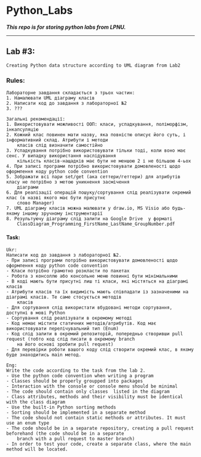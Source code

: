# Python_Labs #
***This repo is for storing python labs from LPNU.***
- - - -

## Lab #3: ##
    Creating Python data structure according to UML diagram from Lab2

### Rules: ###
    Лабораторне завдання складається з трьох частин:
    1. Намалювати UML діаграму класів
    2. Написати код до завдання з лабораторної №2
    3. ???

    Загальні рекомендації:
    1. Використовувати можливості ООП: класи, успадкування, поліморфізм, інкапсуляцію
    2. Кожний клас повинен мати назву, яка повністю описує його суть, і інформативний склад. Атрибути і методи
        класів слід визначити самостійно
    3. Успадкування потрібно використовувати тільки тоді, коли воно має сенс. У випадку використання наслідування
        кількість класів-нащадків має бути не меншою 2 і не більшою 4-ьох
    4. При записі програми потрібно використовувати домовленості щодо оформлення коду python code convention
    5. Зображати всі пари set/get (ака сеттери/геттери) для атрибутів класу не потрібно з метою уникнення засмічення
        діаграми
    6. Для реалізації операцій пошуку/сортування слід реалізувати окремий клас (в назві якого має бути присутнє
        слово Manager)
    7. UML діаграму класів можна малювати у draw.io, MS Visio або будь-якому іншому зручному інструментарії
    8. Результуючу діаграму слід залити на Google Drive  у форматі
        ClassDiagram_Programming_FirstName_LastName_GroupNumber.pdf

#### Task: ####
    Ukr:
    Написати код до завдання з лабораторної №2.
    - При записі програми потрібно використовувати домовленості щодо оформлення коду python code convention
    - Класи потрібно грамотно розкласти по пакетах
    - Робота з консоллю або консольне меню повинні бути мінімальними
    - В коді мають бути присутні лиш ті класи, які містяться на діаграмі класів
    - Атрибути класів та їх видимість мають співпадати із зазначеними на діаграмі класів. Те саме стосується методів
        класів
    - Для сортування слід використати вбудовані методи сортування, доступні в мові Python
    - Сортування слід реалізувати в окремому методі
    - Код немає містити статичних методів/атрибутів. Код має використовувати перелічувальний тип (Enum)
    - Код слід залити в окремий репозиторій, попередньо створивши pull request (тобто код слід писати в окремому branch
        на його основі зробити pull request)
    - Для перевірки роботи вашого коду слід створити окремий клас, в якому буде знаходитись main метод.

    Eng:
    Write the code according to the task from the lab 2.
    - Use the python code convention when writing a program
    - Classes should be properly groupped into packages
    - Interaction with the console or console menu should be minimal
    - The code should contain only classes  listed in the diagram
    - Class attributes, methods and their visibility must be identical with the class diagram
    - Use the built-in Python sorting methods
    - Sorting should be implemented in a separate method
    - The code should not contain static methods or attributes. It must use an enum type
    - The code should be in a separate repository, creating a pull request beforehand (the code should be in a separate
        branch with a pull request to master branch)
    - In order to test your code, create a separate class, where the main method will be located.